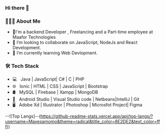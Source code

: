 ### Hi there 👋

<h3> 👨🏻‍💻 About Me </h3>

- 🔭I'm a backend Developer , Freelancing and  a Part-time employee at Maafor Technologies
- 👯 I’m looking to collaborate on JavaScript, NodeJs and React Development.
-  🌱 I’m currently learning  Web Devlopment.
<h3>🛠 Tech Stack</h3>

- 💻 &nbsp; Java | JavaScript| C# | C | PHP
- 🌐 &nbsp; Ionic | HTML | CSS | JavaScript | Bootstrap 
- 🛢 &nbsp; MySQL | Firebase | Xampp | MongoDB
- 🔧 &nbsp; Android Studio | Visual Studio code | Netbeans|IntelliJ | Git
- 🖥 &nbsp; Adobe Xd | Illustrator | Photoshop | Microsfot Project| Figma

--![Top Langs]--(https://github-readme-stats.vercel.app/api/top-langs/?username=Mayesamomo&theme=radical&title_color=8E2DE2&text_color=fff))
